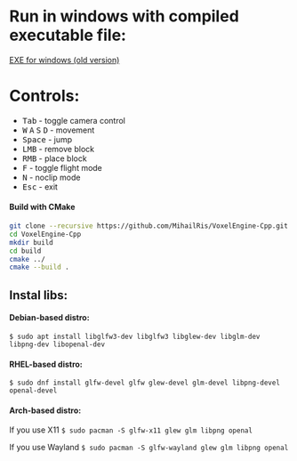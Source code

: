 # Run in windows with compiled executable file:

[EXE for windows (old version)](https://drive.google.com/file/d/1lkFc5nyYOs0Yyu1wmOoAAwEp4r9jO1tE/view?usp=sharing)<br>

# Controls:
- <kbd>Tab</kbd> - toggle camera control
- <kbd>W</kbd> <kbd>A</kbd> <kbd>S</kbd> <kbd>D</kbd> - movement
- <kbd>Space</kbd> - jump
- <kbd>LMB</kbd> - remove block 
- <kbd>RMB</kbd> - place block
- <kbd>F</kbd> - toggle flight mode
- <kbd>N</kbd> - noclip mode
- <kbd>Esc</kbd> - exit

#### Build with CMake
```sh
git clone --recursive https://github.com/MihailRis/VoxelEngine-Cpp.git
cd VoxelEngine-Cpp
mkdir build
cd build
cmake ../
cmake --build .
```

## Instal libs:
#### Debian-based distro:
`$ sudo apt install libglfw3-dev libglfw3 libglew-dev libglm-dev libpng-dev libopenal-dev`

#### RHEL-based distro:
`$ sudo dnf install glfw-devel glfw glew-devel glm-devel libpng-devel openal-devel`

#### Arch-based distro:
If you use X11
`$ sudo pacman -S glfw-x11 glew glm libpng openal`

If you use Wayland
`$ sudo pacman -S glfw-wayland glew glm libpng openal`
